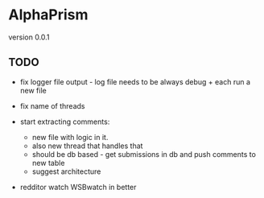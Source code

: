 # AlphaPrism 
version 0.0.1

## TODO
- fix logger file output - log file needs to be always debug + each run a new file
- fix name of threads


- start extracting comments:
  - new file with logic in it.
  - also new thread that handles that
  - should be db based - get submissions in db and push comments to new table
  - suggest architecture


- redditor watch WSBwatch in better